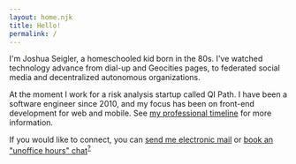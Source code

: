```yaml
---
layout: home.njk
title: Hello!
permalink: /
---
```


I'm Joshua Seigler, a homeschooled kid born in the 80s. I've watched technology advance from dial-up and Geocities pages, to federated social media and decentralized autonomous organizations.

At the moment I work for a risk analysis startup called QI Path. I have been a software engineer since 2010, and my focus has been on front-end development for web and mobile. See [my professional timeline](/timeline) for more information.

If you would like to connect, you can [send me electronic mail](mailto:joshua@seigler.net?subject=found+your+website) or [book an "unoffice hours" chat](https://appointments.apps.seigler.net)<sup>[?](https://interconnected.org/home/2020/09/24/unoffice_hours)</sup>
